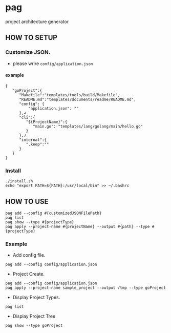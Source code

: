 # pag
project architecture generator

## HOW TO SETUP
### Customize JSON.
- please wrire `config/application.json`

#### example
```
{
   "goProject":{
      "Makefile":"templates/tools/build/Makefile",
      "README.md":"templates/documents/readme/README.md",
      "config": {
          "application.json": ""
      },↲
      "cli":{
         "${ProjectName}":{
            "main.go": "templates/lang/golang/main/hello.go"
         }
      },↲
      "internal":{
         ".keep":""
      }
   }
}
```
### Install
```
./install.sh
echo "export PATH=${PATH}:/usr/local/bin" >> ~/.bashrc
```

## HOW TO USE
```
pag add --config #{customizedJSONFilePath}
pag list
pag show --type #{projectType}
pag apply --project-name #{projectName} --output #{path} --type #{projectType}
```
### Example
* Add config file.
``` 
pag add --config config/application.json
``` 

* Project Create.
``` 
pag add --config config/application.json
pag apply --project-name sample_project --output /tmp --type goProject
``` 

* Display Project Types.
``` 
pag list
``` 

* Display Project Tree
``` 
pag show --type goProject
``` 
